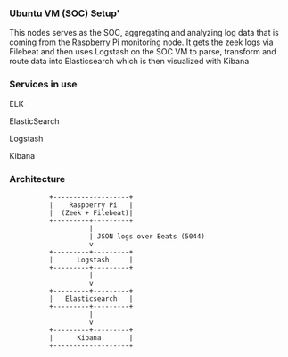 ### Ubuntu VM (SOC) Setup'

This nodes serves as the SOC, aggregating and analyzing log data that is coming from the Raspberry Pi monitoring node. It gets the zeek logs via Filebeat and then uses Logstash on the SOC VM to parse, transform and route data into Elasticsearch which is then visualized with Kibana

### Services in use
ELK-

ElasticSearch

Logstash 

Kibana

### Architecture 
              +-------------------+
              |    Raspberry Pi   |
              |  (Zeek + Filebeat)|
              +---------+---------+
                        |
                        | JSON logs over Beats (5044)
                        v
              +---------+---------+
              |      Logstash     |
              +---------+---------+
                        |
                        v
              +---------+---------+
              |   Elasticsearch   |
              +---------+---------+
                        |
                        v
              +---------+---------+
              |      Kibana       |
              +-------------------+

